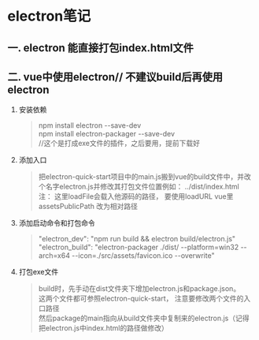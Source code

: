 # electron笔记

## 一. electron 能直接打包index.html文件

## 二. vue中使用electron// 不建议build后再使用electron

1. 安装依赖

   > npm install electron --save-dev  
   > npm install electron-packager --save-dev  
   > //这个是打成exe文件的插件，之后要用，提前下载好

2. 添加入口

   > 把electron-quick-start项目中的main.js搬到vue的build文件中，并改个名字electron.js并修改其打包文件位置例如： ../dist/index.html  
   > 注： 这里loadFile会载入他源码的路径， 要使用loadURL vue里 assetsPublicPath 改为相对路径

3. 添加启动命令和打包命令

   > "electron\_dev": "npm run build && electron build/electron.js"  
   > "electron\_build": "electron-packager ./dist/ --platform=win32 --arch=x64 --icon=./src/assets/favicon.ico --overwrite"

4. 打包exe文件

   > build时，先手动在dist文件夹下增加electron.js和package.json。  
   > 这两个文件都可参照electron-quick-start， 注意要修改两个文件的入口路径  
   > 然后package的main指向从build文件夹中复制来的electron.js（记得把electron.js中index.html的路径做修改）

